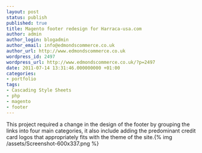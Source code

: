 ```yaml
---
layout: post
status: publish
published: true
title: Magento footer redesign for Harraca-usa.com
author: admin
author_login: blogadmin
author_email: info@edmondscommerce.co.uk
author_url: http://www.edmondscommerce.co.uk
wordpress_id: 2497
wordpress_url: http://www.edmondscommerce.co.uk/?p=2497
date: 2011-07-14 13:31:46.000000000 +01:00
categories:
- portfolio
tags:
- Cascading Style Sheets
- php
- magento
- footer
---
```

This project required a change in the design of the footer by grouping the links into four main categories, it also include adding the predominant credit card logos that appropriately fits with the theme of the site.{% img  /assets/Screenshot-600x337.png %}
